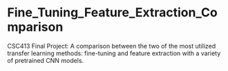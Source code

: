 # Fine_Tuning_Feature_Extraction_Comparison

CSC413 Final Project: A comparison between the two of the most utilized transfer learning methods: fine-tuning and feature extraction with a variety of pretrained CNN models.
